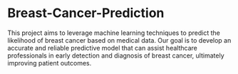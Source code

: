 # Breast-Cancer-Prediction
This project aims to leverage machine learning techniques to predict the likelihood of breast cancer based on medical data. Our goal is to develop an accurate and reliable predictive model that can assist healthcare professionals in early detection and diagnosis of breast cancer, ultimately improving patient outcomes.
